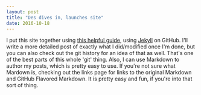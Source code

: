 ```yaml
---
layout: post
title: "Des dives in, launches site"
date: 2016-10-18
---
```


I put this site together using [this helpful guide](http://jmcglone.com/guides/github-pages/), using [Jekyll](http://jekyllrb.com) on GitHub. I'll write a more detailed post of exactly what I did/modified once I'm done, but you can also check out the git history for an idea of that as well. That's one of the best parts of this whole 'git' thing. Also, I can use Markdown to author my posts, which is pretty easy to use. If you're not sure what Mardown is, checking out the links page for links to the original Markdown and GitHub Flavored Markdown. It is pretty easy and fun, if you're into that sort of thing.
